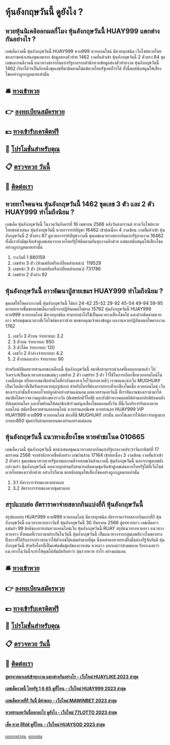 # หุ้นอังกฤษวันนี้ ดูยังไง ?
## หวยหุ้นนิเคอิออกผลกี่โมง หุ้นอังกฤษวันนี้ HUAY999 แตกต่างกันอย่างไร ?
เลขเด็ดงวดนี้ หุ้นอังกฤษวันนี้ HUAY999 หวย999 หวยออนไลน์ มีหวยทุกชนิด เว็บไซต์หวยไทยของเราขอนำเสนอชุดเลขจาก ข้อมูลสองตัวท้าย 1462 งวดที่แล้วเข้า หุ้นอังกฤษวันนี้ 2 ตัวตรง 64 ชุดเลขผลงานดีงวดนี้ แนวทางสลากกินแบ่งรัฐบาลจากสำนักหวยข้อมูลสองตัวท้ายงวด หุ้นอังกฤษวันนี้ 1462 เรียกได้ว่าเป็นอีกหนึ่งชุดเลขที่น่าติดตามไม่แพ้หวยไทยรัฐเลยก็ว่าได้ ทั้งนี้ขอสนับสนุนให้เสี่ยงโชคอย่างถูกกฎหมายเท่านั้น

## 🛎 [ทางเข้าหวย](https://bit.ly/3BG5bNw)
## 👉 [ลงทะเบียนสมัครหวย](https://bit.ly/3BG5bNw)
## 💵 [ทางเข้ารับเครดิตฟรี](https://bit.ly/3C3mvgS)
## 👑 [โปรโมชั่นสำหรับตุณ](https://bit.ly/3C3mvgS)
## 📋 [ตรวจหวย วันนี้](https://bit.ly/3C3mvgS)
## 📱 [ติดต่อเรา](https://bit.ly/3C3mvgS)

## หวยยาใจคนจน หุ้นอังกฤษวันนี้ 1462 ชุดเลข 3 ตัว และ 2 ตัว HUAY999 ทำไมถึงนิยม ?
เลขเด็ด หุ้นอังกฤษวันนี้ ในงวดวันอังคารที่ 16 เมษายน 2566 หลังวันสงกรานต์ ทางเว็บไซต์หวยไทยขอนำเสนอ หุ้นอังกฤษวันนี้ หวยอาจารย์บัญชา 16462 เข้าต่อเนื่อง 4 งวดซ้อน งวดที่แล้วเข้า หุ้นอังกฤษวันนี้ 2 ตัวตรง 67 ดูหวยอาจารย์บัญชางวดนี้ ชุดเลขแนวทางสลากกินแบ่งรัฐบาลงวด 16462 ทั้งนี้เรายังมีชุดจับเข้าคู่เลขเด่นจากหวยไทยรัฐให้ติดตามกันทุกงวดอีกด้วย แต่ขอสนับสนุนให้เสี่ยงโชคอย่างถูกกฎหมายเท่านั้น
1. รางวัลที่ 1 880159
2. เลขท้าย 3 ตัว (ห้ามสลับหรือเปลี่ยนตำแหน่ง)  119529
3. เลขหน้า 3 ตัว (ห้ามสลับหรือเปลี่ยนตำแหน่ง) 731786
4. เลขท้าย 2 ตัวล่าง 92

## หุ้นอังกฤษวันนี้ ลาวพัฒนาปู่สายเขมร HUAY999 ทำไมถึงนิยม ?
ชุดเลขให้โชคลาภงวดนี้ หุ้นอังกฤษวันนี้ ได้แก่
24-42
25-52
29-92
45-54
49-94
59-95
หากคอหวยชื่นชอบเลขเด็ดงวดนี้จากปฏิทินหมอไพศาล 15762 หุ้นอังกฤษวันนี้ HUAY999 หวย999 หวยออนไลน์ มีหวยทุกชนิด สามารถนำไปใช้เป็นแนวทางเสี่ยงโชคได้ และฝากติดตามหวยลาว พร้อมชุดแนวทางที่เว็บไซต์ของเราด้วย
ขอขอบคุณเจ้าของข้อมูล
ผลงานหวยปฏิทินหมอไพศาลงวด 1762

1. เลขวิ่ง 3 ตัวบน จ่ายบาทละ 3.2
2. 3 ตัวบน จ่ายบาทละ 850
3. 3 ตัวโต๊ด จ่ายบาทละ 120
4. เลขวิ่ง 2 ตัวล่างจ่ายบาทละ 4.2
5. 2 ตัวบนและล่าง จ่ายบาทละ 90

สำหรับสถิติผลหวยฮานอยของเดือนนี้ หุ้นอังกฤษวันนี้ สมาชิกสามารถนำเลขที่เคยออกมาแล้ว ไปวิเคราะห์เป็นแนวทางหาเลขแม่นๆ เลขท้าย 2 ตัว เลขท้าย 3 ตัว ไว้ใช้ในการเลือกซื้อหวยออนไลน์ในงวดนี้ล่าสุด หรือหากสมาชิกท่านใดที่กำลังมองหาเว็บไว้แทงหวยดีๆ เราขอแนะนำเว็บ MUGHUAY เป็นเว็บเดียวที่เปิดรับแทงหวยทุกรูปแบบ
สำหรับใครที่ต้องการอยากที่จะเสี่ยงโชคซื้อ หวยออนไลน์ เว็บของเราเท่านั้นที่จะตอบโจทย์ลูกค้าอย่างท่านแน่นอน
ผลหวยฮานอยวันนี้ ที่เราทีมงานของเรานำมาให้สมาชิกได้ตรวจความถูกต้องของรางวัล (พิเศษปกติวีไอพี) และยังมีรายงานผลสถิติฮานอยปกติย้อนหลังอัปเดตก่อนใคร และยังพร้อมให้สมาชิกเข้าร่วมสนุกเสี่ยงโชคตลอดทั้งวัน ที่นี่เว็บบริการรับแทงหวยออนไลน์ สมัครซื้อหวยฮานอยออนไลน์ หวยฮานอยพิเศษ หวยฮานอย HUAY999 VIP HUAY999 หวย999 หวยออนไลน์ ต้องที่นี่ MUGHUAY เท่านั้น บอกได้เลยว่าให้อัตราจ่ายสูงมากบาทละ850 คุ้มค่ากับค่าตอบแทนของท่านอย่างแน่นอน

## หุ้นอังกฤษวันนี้ แนวทางเสี่ยงโชค หวยคำชะโนด 010665
เลขเด็ดงวดนี้ หุ้นอังกฤษวันนี้ ขอนำเสนอชุดแนวทางสลากกินแบ่งรัฐบาลงวดประจำวันอาทิตย์ที่ 17 มกราคม 2566 จากสำนักหวยชื่อดังอย่าง เลขเงินล้าน 17164 เข้าต่อเนื่อง 3 งวดซ้อน งวดที่แล้วเข้า 2 ตัวตรง ชุดเลขแนวทางหวยรัฐบาลผลงานดีจากเลขเงินล้านงวดนี้ หุ้นอังกฤษวันนี้ นอกจากชุดเลขดังกล่าวแล้ว หุ้นอังกฤษวันนี้ คอหวยทุกท่านยังสามารถติดตามชุดจับเข้าคู่เลขเด่นหวยไทยรัฐได้ที่เว็บไซต์หวยไทยของเราอีกด้วย อย่างไรก็ตาม ขอสนับสนุนให้เสี่ยงโชคอย่างถูกกฎหมายเท่านั้น
1. 3.1 อัตราการจ่ายของหวยฮานอย
2. 3.2 อัตราการจ่ายของหวยชุดฮานอย

## สรุปแบบย่อ อัตราราคาจ่ายสลากกินแบ่งยี่กี หุ้นอังกฤษวันนี้
สรุปแบบย่อ HUAY999 หวย999 หวยออนไลน์ มีหวยทุกชนิด อัตราราคาจ่ายสลากกินแบ่งยี่กี หุ้นอังกฤษวันนี้ แนวทางหวยลาววันที่ หุ้นอังกฤษวันนี้ 30 กันยายน 2566 สูตรหวยลาว เลขเด็ดลาว แม่นยำ 99
ข้อดีของการเล่นหวยออนไลน์เว็บ หุ้นอังกฤษวันนี้ RUAY
สรุปแนวทางหวยลาว
แนวทางหวยลาว ทั้งหมดที่เราเอามาฝากกันในวันนี้ หุ้นอังกฤษวันนี้ เป็นแนวทางจากกลุ่มเลขลับวงในของทางฝั่งลาวที่ได้รับการกล่าวขานว่าให้ตัวเลขได้แม่นยำมากที่สุด ซึ่งเหล่าคอหวยทางฝั่งนั้นต่างก็รู้จักกันดี หุ้นอังกฤษวันนี้ สำหรับใครที่เป็นแฟนพันธุ์แท้ของการเล่น หวยลาว บอกเลยว่าห้ามพลาด รับรองเลยว่าแนวทางในวันนี้จะทำให้คุณได้สัมผัสกับคำว่า ลุ้นรวยหวย กำไร อย่างแน่นอน

## 🛎 [ทางเข้าหวย](https://bit.ly/3BG5bNw)
## 👉 [ลงทะเบียนสมัครหวย](https://bit.ly/3BG5bNw)
## 💵 [ทางเข้ารับเครดิตฟรี](https://bit.ly/3C3mvgS)
## 👑 [โปรโมชั่นสำหรับตุณ](https://bit.ly/3C3mvgS)
## 📋 [ตรวจหวย วันนี้](https://bit.ly/3C3mvgS)
## 📱 [ติดต่อเรา](https://bit.ly/3C3mvgS)

#### [สูตรหวยมาเลย์เข้าทุกงวด แตกต่างกันอย่างไร - เว็บใหม่ HUAYLIKE 2023 ล่าสุด](https://atom.io/themes/สูตรหวยมาเลย์เข้าทุกงวด%20แตกต่างกันอย่างไร%20-%20เว็บใหม่%20huaylike%202023%20ล่าสุด)
#### [เลขเด็ดงวดนี้ ไทยรัฐ 1 6 65 ดูที่ไหน - เว็บใหม่ HUAY999 2023 ล่าสุด](https://atom.io/themes/เลขเด็ดงวดนี้%20ไทยรัฐ%201%206%2065%20ดูที่ไหน%20-%20เว็บใหม่%20huay999%202023%20ล่าสุด)
#### [เลขเด็ดหวยยี่กี วันนี้ มีคำตอบ - เว็บใหม่ MAWINBET 2023 ล่าสุด](https://atom.io/themes/เลขเด็ดหวยยี่กี%20วันนี้%20มีคำตอบ%20-%20เว็บใหม่%20mawinbet%202023%20ล่าสุด)
#### [หวยฮานอยวันนี้ออกอะไร ดูยังไง - เว็บใหม่ 77LOTTO 2023 ล่าสุด](https://atom.io/themes/หวยฮานอยวันนี้ออกอะไร%20ดูยังไง%20-%20เว็บใหม่%2077lotto%202023%20ล่าสุด)
#### [เช็ค หวย อียิปต์ ดูที่ไหน - เว็บใหม่ HUAYSOD 2023 ล่าสุด](https://atom.io/themes/เช็ค%20หวย%20อียิปต์%20ดูที่ไหน%20-%20เว็บใหม่%20huaysod%202023%20ล่าสุด)

[ผลบอลล่าสุด](https://siamsport.tv "ผลบอลล่าสุด"), [ดูบอลสด](https://siamsport.tv/ดูบอลสด "ดูบอลสด")